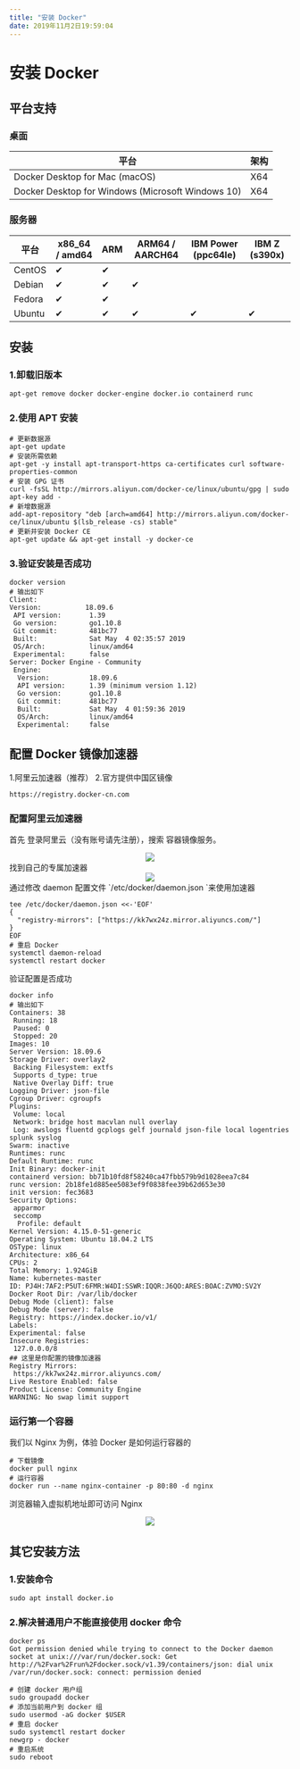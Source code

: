 ```yaml
---
title: "安装 Docker"
date: 2019年11月2日19:59:04
---
```

# 安装 Docker
## 平台支持
### 桌面
| 平台                                                  | 架构  |
|-----------------------------------------------------|-----|
| Docker Desktop for Mac \(macOS\)                    | X64 |
| Docker Desktop for Windows \(Microsoft Windows 10\) | X64 |

### 服务器
| 平台     | x86\_64 / amd64 | ARM | ARM64 / AARCH64 | IBM Power \(ppc64le\) | IBM Z \(s390x\) |
|--------|-----------------|-----|-----------------|-----------------------|-----------------|
| CentOS | ✔               | ✔   |
| Debian | ✔               | ✔   | ✔               |
| Fedora | ✔               | ✔   |
| Ubuntu | ✔               | ✔   | ✔               | ✔                     | ✔               |

## 安装
### 1.卸载旧版本
```
apt-get remove docker docker-engine docker.io containerd runc
```
### 2.使用 APT 安装
```
# 更新数据源
apt-get update
# 安装所需依赖
apt-get -y install apt-transport-https ca-certificates curl software-properties-common
# 安装 GPG 证书
curl -fsSL http://mirrors.aliyun.com/docker-ce/linux/ubuntu/gpg | sudo apt-key add -
# 新增数据源
add-apt-repository "deb [arch=amd64] http://mirrors.aliyun.com/docker-ce/linux/ubuntu $(lsb_release -cs) stable"
# 更新并安装 Docker CE
apt-get update && apt-get install -y docker-ce
```
### 3.验证安装是否成功
```
docker version
# 输出如下
Client:
Version:           18.09.6
 API version:       1.39
 Go version:        go1.10.8
 Git commit:        481bc77
 Built:             Sat May  4 02:35:57 2019
 OS/Arch:           linux/amd64
 Experimental:      false
Server: Docker Engine - Community
 Engine:
  Version:          18.09.6
  API version:      1.39 (minimum version 1.12)
  Go version:       go1.10.8
  Git commit:       481bc77
  Built:            Sat May  4 01:59:36 2019
  OS/Arch:          linux/amd64
  Experimental:     false
```

## 配置 Docker 镜像加速器
1.阿里云加速器（推荐）
2.官方提供中国区镜像
```
https://registry.docker-cn.com
```
### 配置阿里云加速器
首先 登录阿里云（没有账号请先注册），搜索 容器镜像服务。
<div align="center">
<img src="http://ww1.sinaimg.cn/large/007Rnr4nly1g8k1c3s75gj314u0hddh5.jpg">
</div>
找到自己的专属加速器
<div align="center">
<img src="http://ww1.sinaimg.cn/large/007Rnr4nly1g8k1cuivnij30z90k2755.jpg">
</div>
通过修改 daemon 配置文件 `/etc/docker/daemon.json `来使用加速器

```
tee /etc/docker/daemon.json <<-'EOF'
{
  "registry-mirrors": ["https://kk7wx24z.mirror.aliyuncs.com/"]
}
EOF
# 重启 Docker
systemctl daemon-reload
systemctl restart docker
```

验证配置是否成功
```
docker info
# 输出如下
Containers: 38
 Running: 18
 Paused: 0
 Stopped: 20
Images: 10
Server Version: 18.09.6
Storage Driver: overlay2
 Backing Filesystem: extfs
 Supports d_type: true
 Native Overlay Diff: true
Logging Driver: json-file
Cgroup Driver: cgroupfs
Plugins:
 Volume: local
 Network: bridge host macvlan null overlay
 Log: awslogs fluentd gcplogs gelf journald json-file local logentries splunk syslog
Swarm: inactive
Runtimes: runc
Default Runtime: runc
Init Binary: docker-init
containerd version: bb71b10fd8f58240ca47fbb579b9d1028eea7c84
runc version: 2b18fe1d885ee5083ef9f0838fee39b62d653e30
init version: fec3683
Security Options:
 apparmor
 seccomp
  Profile: default
Kernel Version: 4.15.0-51-generic
Operating System: Ubuntu 18.04.2 LTS
OSType: linux
Architecture: x86_64
CPUs: 2
Total Memory: 1.924GiB
Name: kubernetes-master
ID: PJ4H:7AF2:P5UT:6FMR:W4DI:SSWR:IQQR:J6QO:ARES:BOAC:ZVMO:SV2Y
Docker Root Dir: /var/lib/docker
Debug Mode (client): false
Debug Mode (server): false
Registry: https://index.docker.io/v1/
Labels:
Experimental: false
Insecure Registries:
 127.0.0.0/8
## 这里是你配置的镜像加速器
Registry Mirrors:
 https://kk7wx24z.mirror.aliyuncs.com/
Live Restore Enabled: false
Product License: Community Engine
WARNING: No swap limit support
```
### 运行第一个容器
我们以 Nginx 为例，体验 Docker 是如何运行容器的
```
# 下载镜像
docker pull nginx
# 运行容器
docker run --name nginx-container -p 80:80 -d nginx
```
浏览器输入虚拟机地址即可访问 Nginx
<div align="center">
<img src="http://ww1.sinaimg.cn/large/007Rnr4nly1g8k1ndtxtyj30mi07p3yz.jpg">
</div>

## 其它安装方法
### 1.安装命令
```
sudo apt install docker.io
```
### 2.解决普通用户不能直接使用 docker 命令
```
docker ps
Got permission denied while trying to connect to the Docker daemon socket at unix:///var/run/docker.sock: Get http://%2Fvar%2Frun%2Fdocker.sock/v1.39/containers/json: dial unix /var/run/docker.sock: connect: permission denied
```
```
# 创建 docker 用户组
sudo groupadd docker
# 添加当前用户到 docker 组
sudo usermod -aG docker $USER
# 重启 docker
sudo systemctl restart docker
newgrp - docker
# 重启系统
sudo reboot
```